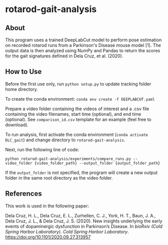 # rotarod-gait-analysis

## About 
This program uses a trained DeepLabCut model to perform pose estimation on recorded rotarod runs from a Parkinson's Disease mouse model [1]. The output data is then analyzed using NumPy and Pandas to return the scores for the gait signatures defined in Dela Cruz, et al. (2020). 

## How to Use

Before the first use only, run `python setup.py` to update tracking folder home directory.

To create the conda environment: `conda env create -f DEEPLABCUT.yaml`

Prepare a video folder containing the videos of interest and a .csv file containing the video filenames, start time (optional), and end time (optional). See `comparison_id.csv` template for an example (feel free to download). 

To run analysis, first activate the conda environment (`conda activate DLC_gait`) and change directory to `rotarod-gait-analysis`.

Next, run the following line of code:

```
python rotarod-gait-analysis/experiments/compare_runs.py --video_folder {video_folder_path} --output_folder {output_folder_path}
```

If the `output_folder` is not specified, the program will create a new output folder in the same root directory as the video folder.


## References

This work is used in the following paper:

Dela Cruz, H. L., Dela Cruz, E. L., Zurhellen, C. J., York, H. T., Baun, J. A., Dela Cruz, J. L., & Dela Cruz, J. S. (2020). New insights underlying the early events of dopaminergic dysfunction in Parkinson’s Disease. In *bioRxiv (Cold Spring Harbor Laboratory). Cold Spring Harbor Laboratory*. https://doi.org/10.1101/2020.09.27.313957
